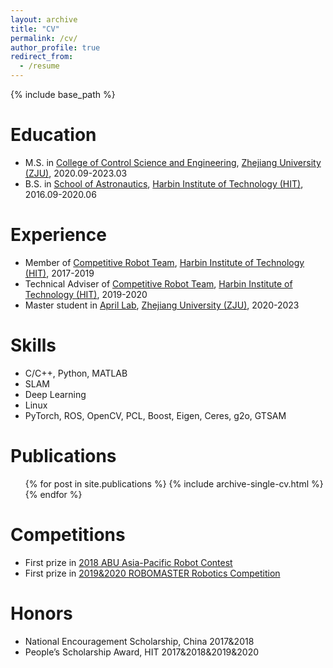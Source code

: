 ```yaml
---
layout: archive
title: "CV"
permalink: /cv/
author_profile: true
redirect_from:
  - /resume
---
```


{% include base_path %}

Education
======
* M.S. in [College of Control Science and Engineering](http://www.cse.zju.edu.cn/), [Zhejiang University (ZJU)](https://www.zju.edu.cn/), 2020.09-2023.03
* B.S. in [School of Astronautics](http://sa.hit.edu.cn/), [Harbin Institute of Technology (HIT)](http://www.hit.edu.cn/), 2016.09-2020.06

Experience
======
* Member of [Competitive Robot Team](https://hitcrt.com/), [Harbin Institute of Technology (HIT)](http://www.hit.edu.cn/), 2017-2019
* Technical Adviser of [Competitive Robot Team](https://hitcrt.com/), [Harbin Institute of Technology (HIT)](http://www.hit.edu.cn/), 2019-2020
* Master student in [April Lab](https://april.zju.edu.cn/), [Zhejiang University (ZJU)](https://www.zju.edu.cn/), 2020-2023

  
Skills
======
* C/C++, Python, MATLAB
* SLAM
* Deep Learning
* Linux
* PyTorch, ROS, OpenCV, PCL, Boost, Eigen, Ceres, g2o, GTSAM

Publications
======
  <ul>{% for post in site.publications %}
    {% include archive-single-cv.html %}
  {% endfor %}</ul>

Competitions
======
* First prize in [2018 ABU Asia-Pacific Robot Contest](https://www.aburobocon2022.com/)
* First prize in [2019&2020 ROBOMASTER Robotics Competition](https://www.robomaster.com/en-US)

Honors
======
* National Encouragement Scholarship, China 2017&2018
* People’s Scholarship Award, HIT 2017&2018&2019&2020
  
<!-- Talks
======
  <ul>{% for post in site.talks %}
    {% include archive-single-talk-cv.html %}
  {% endfor %}</ul> -->
  
<!-- Teaching
======
  <ul>{% for post in site.teaching %}
    {% include archive-single-cv.html %}
  {% endfor %}</ul> -->
  
<!-- Service and leadership
======
* Currently signed in to 43 different slack teams -->
